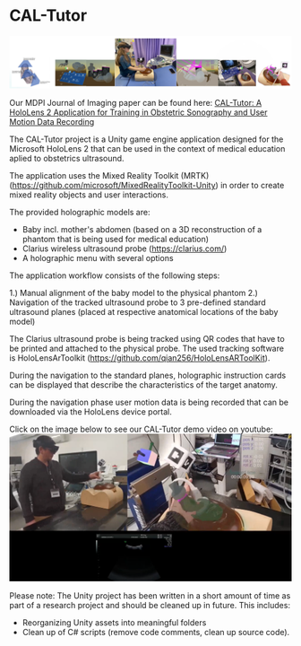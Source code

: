 # CAL-Tutor

![Example Image](README_files/CAL-Tutor_graphical_overview.png)

Our MDPI Journal of Imaging paper can be found here: [CAL-Tutor: A HoloLens 2 Application for Training in Obstetric Sonography and User Motion Data Recording](https://www.mdpi.com/2313-433X/9/1/6)

The CAL-Tutor project is a Unity game engine application designed for the Microsoft HoloLens 2 that can be used in the context of medical education aplied to obstetrics ultrasound. 

The application uses the Mixed Reality Toolkit (MRTK) (https://github.com/microsoft/MixedRealityToolkit-Unity) in order to create mixed reality objects and user interactions. 

The provided holographic models are: 
- Baby incl. mother's abdomen (based on a 3D reconstruction of a phantom that is being used for medical education)
- Clarius wireless ultrasound probe (https://clarius.com/)
- A holographic menu with several options

The application workflow consists of the following steps: 

1.) Manual alignment of the baby model to the physical phantom
2.) Navigation of the tracked ultrasound probe to 3 pre-defined standard ultrasound planes (placed at respective anatomical locations of the baby model)

The Clarius ultrasound probe is being tracked using QR codes that have to be printed and attached to the physical probe. 
The used tracking software is HoloLensArToolkit (https://github.com/qian256/HoloLensARToolKit).

During the navigation to the standard planes, holographic instruction cards can be displayed that describe the characteristics of the target anatomy. 

During the navigation phase user motion data is being recorded that can be downloaded via the HoloLens device portal. 

Click on the image below to see our CAL-Tutor demo video on youtube:
[![Watch the video](/README_files/CAL-Tutor_demo_video_screenshot.png)](https://youtu.be/g0X4uLhCjoI)

Please note: 
The Unity project has been written in a short amount of time as part of a research project and should be cleaned up in future. 
This includes: 
- Reorganizing Unity assets into meaningful folders
- Clean up of C# scripts (remove code comments, clean up source code). 



